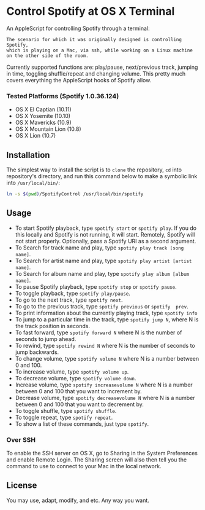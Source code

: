 # Control Spotify at OS X Terminal

An AppleScript for controlling Spotify through a terminal:

```
The scenario for which it was originally designed is controlling Spotify,
which is playing on a Mac, via ssh, while working on a Linux machine 
on the other side of the room.
```

Currently supported functions are: play/pause, next/previous 
track, jumping in time, toggling shuffle/repeat and changing volume.
This pretty much covers everything the AppleScript hooks of Spotify
allow.

### Tested Platforms (Spotify 1.0.36.124)
* OS X El Captian (10.11)
* OS X Yosemite (10.10)
* OS X Mavericks (10.9)
* OS X Mountain Lion (10.8)
* OS X Lion (10.7)

## Installation

The simplest way to install the script is to `clone` the repository, 
`cd` into repository's directory, and run this command below 
to make a symbolic link into `/usr/local/bin/`:

```bash
ln -s $(pwd)/SpotifyControl /usr/local/bin/spotify
```


## Usage

* To start Spotify playback, type `spotify start` or `spotify play`. 
If you do this locally and Spotify is not running, it will start. 
Remotely, Spotify will not start properly. Optionally, pass a Spotify URI as a second argument.
* To Search for track name and play, type `spotify play track [song name]`.
* To Search for artist name and play, type `spotify play artist [artist name]`.
* To Search for album name and play, type `spotify play album [album name]`.
* To pause Spotify playback, type `spotify stop` or `spotify pause`.
* To toggle playback, type `spotify play/pause`.
* To go to the next track, type `spotify next`.
* To go to the previous track, type `spotify previous` or `spotify 
prev`.
* To print information about the currently playing track, 
type `spotify info`
* To jump to a particular time in the track, type `spotify jump N`,
where N is the track position in seconds.
* To fast forward, type `spotify forward N` where N is the number of
seconds to jump ahead.
* To rewind, type `spotify rewind N` where N is the number of
seconds to jump backwards.
* To change volume, type `spotify volume N` where N is a number between
0 and 100.
* To increase volume, type `spotify volume up`.
* To decrease volume, type `spotify volume down`.
* Increase volume, type `spotify increasevolume N` where N is a number between
0 and 100 that you want to increment by.
* Decrease volume, type `spotify decreasevolume N` where N is a number between
0 and 100 that you want to decrement by.
* To toggle shuffle, type `spotify shuffle`.
* To toggle repeat, type `spotify repeat`.
* To show a list of these commands, just type `spotify`.

### Over SSH

To enable the SSH server on OS X, go to Sharing in the System Preferences
and enable Remote Login. The Sharing screen will also then tell you the
command to use to connect to your Mac in the local network.

## License

You may use, adapt, modify, and etc. Any way you want.
